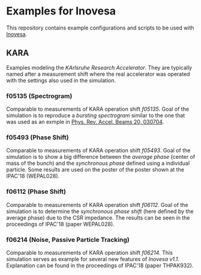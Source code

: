 # Examples for Inovesa

This repository contains example configurations and scripts to be used with
[Inovesa](https://zenodo.org/record/1181722).


## KARA
Examples modeling the *KArlsruhe Research Accelerator*.
They are typically named after a measurement shift where the  real accelerator was operated with the settings also used in the simulation.


### f05135 (Spectrogram)
Comparable to measurements of KARA operation shift *f05135*.
Goal of the simulation is to reproduce a *bursting spectrogram* similar to the one that was used as an exmple in [Phys. Rev. Accel. Beams 20, 030704](https://doi.org/10.1103/PhysRevAccelBeams.20.030704).


### f05493 (Phase Shift)
Comparable to measurements of KARA operation shift *f05493*.
Goal of the simulation is to show a big difference between the *average phase* (center of mass of the bunch) and the *synchronous phase* defined using a individual particle.
Some results are used on the poster of the poster shown at the IPAC'18 (WEPAL028).

### f06112 (Phase Shift)
Comparable to measurements of KARA operation shift *f06112*.
Goal of the simulation is to determine the *synchronous phase shift* (here defined by the average phase) due to the CSR impedance.
The results can be seen in the proceedings of IPAC'18  (paper WEPAL028).


### f06214 (Noise, Passive Particle Tracking)
Comparable to measurements of KARA operation shift *f06214*.
This simulation serves as example for several new features of *Inovesa v1.1*.
Explanation can be found in the proceedings of IPAC'18 (paper THPAK932).

